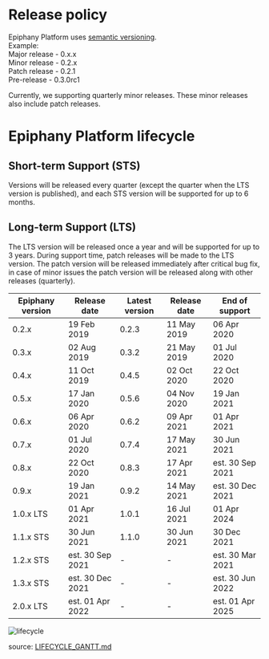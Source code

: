 # Release policy

Epiphany Platform uses [semantic versioning](https://semver.org/).  
Example:  
Major release - 0.x.x  
Minor release - 0.2.x  
Patch release - 0.2.1  
Pre-release - 0.3.0rc1

Currently, we supporting quarterly minor releases. These minor releases also include patch releases.

# Epiphany Platform lifecycle

## Short-term Support (STS)

Versions will be released every quarter (except the quarter when the LTS version is published), and each STS version will be supported for up to 6 months.

## Long-term Support (LTS)

The LTS version will be released once a year and will be supported for up to 3 years. During support time, patch releases will be made to the LTS version. The patch version will be released immediately after critical bug fix, in case of minor issues the patch version will be released along with other releases (quarterly).

| Epiphany version | Release date | Latest version | Release date | End of support |
| ----------------------| --------------- | -------------|--------------------|--------------- |
| 0.2.x | 19 Feb 2019 | 0.2.3 | 11 May 2019 | 06 Apr 2020 |
| 0.3.x | 02 Aug 2019 | 0.3.2 | 21 May 2019 | 01 Jul 2020 |
| 0.4.x | 11 Oct 2019 | 0.4.5 | 02 Oct 2020 | 22 Oct 2020 |
| 0.5.x | 17 Jan 2020 | 0.5.6 | 04 Nov 2020 | 19 Jan 2021 |
| 0.6.x | 06 Apr 2020 | 0.6.2 | 09 Apr 2021 | 01 Apr 2021 |
| 0.7.x | 01 Jul 2020 | 0.7.4 | 17 May 2021 | 30 Jun 2021 |
| 0.8.x | 22 Oct 2020 | 0.8.3 | 17 Apr 2021 | est. 30 Sep 2021 |
| 0.9.x | 19 Jan 2021 | 0.9.2 | 14 May 2021 | est. 30 Dec 2021 |
| 1.0.x LTS| 01 Apr 2021 | 1.0.1 | 16 Jul 2021 | 01 Apr 2024 |
| 1.1.x STS| 30 Jun 2021 | 1.1.0 | 30 Jun 2021 | 30 Dec 2021 |
| 1.2.x STS| est. 30 Sep 2021 | - | - | est. 30 Mar 2021 |
| 1.3.x STS| est. 30 Dec 2021 | - | - | est. 30 Jun 2022 |
| 2.0.x LTS| est. 01 Apr 2022 | - | - | est. 01 Apr 2025 |

![lifecycle](../assets/images/lifecycle.png)

source: [LIFECYCLE_GANTT.md](LIFECYCLE_GANTT.md)
